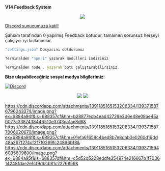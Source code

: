 **V14 Feedback System**

<div align="center">
    <img src="https://komarev.com/ghpvc/?username=Lexuizmm&color=yellow"/>
</div>

<a href="https://discord.gg/botstudio" target="_blank">Discord sunucumuza katıl!</a>


Şahsım tarafından 0 yapılmış Feedback botudur, tamamen sorunsuz herşeyi çalışıyor iyi kullanımlar.

```js
"settings.json" Dosyasını doldurunuz

Terminalden "npm i" yazarak modülleri indiriniz

Terminalden node . yazarak botu çalıştırabilirsiniz.
```

**Bize ulaşabileceğiniz sosyal medya bilgilerimiz:**

 [![Discord](https://lanyard.cnrad.dev/api/933786529569058817)](https://discord.com/users/933786529569058817)


 <p align="center">
 <a href="https://discord.com/users/933786529569058817" target"blank_"><img src="https://img.shields.io/badge/Discord%20-7289DA.svg?&style=for-the-badge&logo=discord&logoColor=white"></a>
  <a href="https://github.com/Lexuizmm" target"blank_"><img src="https://img.shields.io/badge/GitHub%20-191717.svg?&style=for-the-badge&logo=github&logoColor=white"></a>

https://cdn.discordapp.com/attachments/1391185165153206334/1393715876796043374/image.png?ex=6884a94f&is=688357cf&hm=b28877ecb4ead42729e3d6e48e08ae45a0077a3387438446510e3743ca1ae8d6&
https://cdn.discordapp.com/attachments/1391185165153206334/1393715877006020670/image.png?ex=6884a94f&is=688357cf&hm=01efa61658c4bed8b7e8dab3e026bd19dd48a267f274cf2f7f0269fc24896bf8&
https://cdn.discordapp.com/attachments/1391185165153206334/1393715946035609600/image.png?ex=6884a95f&is=688357df&hm=c5d52d5223eddfe354974e216667b1f703614248fdae2e1cf9dbcb81c2276859&
